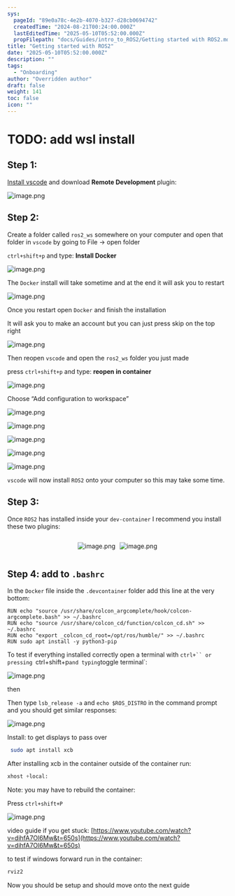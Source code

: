 ```yaml
---
sys:
  pageId: "89e0a78c-4e2b-4070-b327-d28cb0694742"
  createdTime: "2024-08-21T00:24:00.000Z"
  lastEditedTime: "2025-05-10T05:52:00.000Z"
  propFilepath: "docs/Guides/intro_to_ROS2/Getting started with ROS2.md"
title: "Getting started with ROS2"
date: "2025-05-10T05:52:00.000Z"
description: ""
tags:
  - "Onboarding"
author: "Overridden author"
draft: false
weight: 141
toc: false
icon: ""
---
```


# TODO: add wsl install

## Step 1:

[Install vscode](https://code.visualstudio.com/download) and download **Remote Development** plugin:

![image.png](https://prod-files-secure.s3.us-west-2.amazonaws.com/d518164a-d88e-44d1-a4ee-3adb3bd8bce0/efb52993-1881-4a40-b95e-6f020334f022/image.png?X-Amz-Algorithm=AWS4-HMAC-SHA256&X-Amz-Content-Sha256=UNSIGNED-PAYLOAD&X-Amz-Credential=ASIAZI2LB4662IKRN4RF%2F20250715%2Fus-west-2%2Fs3%2Faws4_request&X-Amz-Date=20250715T025210Z&X-Amz-Expires=3600&X-Amz-Security-Token=IQoJb3JpZ2luX2VjECMaCXVzLXdlc3QtMiJHMEUCIQC5VUC49Hm9KvyB02HfDJZ35GM%2B3sD90FFrz4GmjruuAQIgfuTPD6ply9eT%2FZiHG5nMCsRmrcySRyF2I9OqpbQEZXIq%2FwMIPBAAGgw2Mzc0MjMxODM4MDUiDO9Zgixl6pSqdm1Z8CrcA7OtIThbiYvifOm6bEUZtGzFSccHcTSZ7UOhzFkaA37fgY66GpZuHqDhDAl%2B9Dsim0R3JuRECiIpRTNcHEPodFK0Mi4jFF6c87SIPdfNnxuo2EzcSARKXzyEAGHmXaesacFwuBpPdTw5QnVXPxIfgXgfDSMRn5mUKj7UAwDvI%2BpFQ4XqtVYlmA8pvSOvd3ifFB4bOB9fiI3F%2F3Nc0oCd9HtXkMZz2%2FnX%2BDfgM9L2mI8QFhfyGgTyHVeH5xFRyfomUW%2FNr%2FJrUFSilx%2Bcui7wDBhsv1CxoKj6ifyNSL2ZPVnuYhfKFx22XhrL1NBdRtn1N%2FIVDi4nUK%2F95pvNTuTzmNCcxXha%2F11UMJUb1a6qsCA6T6LAGCMfU3soUPz983j46qoVvyQzgVOLEMwXFZWk6EfVsxDVY7J0C4xHQlzdTkaqnL8CC1zd8lYAv1rTbOH7iIDVmAWGc14bLp7ldfH2wLv6EX0CGsD9zODWj9jvZSPcu3uHqm5zno1qfOMg04HJqDuzbw5%2BdBt8V6YZegq%2F%2BqLQB3U2JOaFgpw1qRUT0C6rgqHozNppLyB1KKB91FZJ0E8Yln%2B0Nv3uuVzSJT0bvD%2F42ZQpaunTFanU1iKqO0iRbBPjdBt5HFIPrUEMML%2F91sMGOqUBjvR3S7nfm24vgN8t0aU1n8PIXVMeJgpr69bO4sG8Go1bXiOpCUbOngkruEGZW2qP6nq9OTYuDy5lbwmpI5KuKbw%2FThpK%2BM0vvKim4o3eOMltYcjg2wTjj2kpCuh9zD2CwQow1wQpPE7QnqP8fAVIWb5FWBIxcbAUudlMWi6FlzdgmLegSUv5OI09JInB3i%2B%2BHhwwaq07rCyGjQgCSF4iqJJKa5To&X-Amz-Signature=eaaf777b1aef8cca313a710e02a45a0c9afa1cab0fe7d6670eb0333eb604ea5b&X-Amz-SignedHeaders=host&x-amz-checksum-mode=ENABLED&x-id=GetObject)

## Step 2:

Create a folder called `ros2_ws` somewhere on your computer and open that folder in `vscode` by going to File → open folder 

`ctrl+shift+p` and type: **Install Docker**

![image.png](https://prod-files-secure.s3.us-west-2.amazonaws.com/d518164a-d88e-44d1-a4ee-3adb3bd8bce0/2269dc0e-1cd5-47ff-bceb-c04ad9b2eab0/image.png?X-Amz-Algorithm=AWS4-HMAC-SHA256&X-Amz-Content-Sha256=UNSIGNED-PAYLOAD&X-Amz-Credential=ASIAZI2LB4662IKRN4RF%2F20250715%2Fus-west-2%2Fs3%2Faws4_request&X-Amz-Date=20250715T025210Z&X-Amz-Expires=3600&X-Amz-Security-Token=IQoJb3JpZ2luX2VjECMaCXVzLXdlc3QtMiJHMEUCIQC5VUC49Hm9KvyB02HfDJZ35GM%2B3sD90FFrz4GmjruuAQIgfuTPD6ply9eT%2FZiHG5nMCsRmrcySRyF2I9OqpbQEZXIq%2FwMIPBAAGgw2Mzc0MjMxODM4MDUiDO9Zgixl6pSqdm1Z8CrcA7OtIThbiYvifOm6bEUZtGzFSccHcTSZ7UOhzFkaA37fgY66GpZuHqDhDAl%2B9Dsim0R3JuRECiIpRTNcHEPodFK0Mi4jFF6c87SIPdfNnxuo2EzcSARKXzyEAGHmXaesacFwuBpPdTw5QnVXPxIfgXgfDSMRn5mUKj7UAwDvI%2BpFQ4XqtVYlmA8pvSOvd3ifFB4bOB9fiI3F%2F3Nc0oCd9HtXkMZz2%2FnX%2BDfgM9L2mI8QFhfyGgTyHVeH5xFRyfomUW%2FNr%2FJrUFSilx%2Bcui7wDBhsv1CxoKj6ifyNSL2ZPVnuYhfKFx22XhrL1NBdRtn1N%2FIVDi4nUK%2F95pvNTuTzmNCcxXha%2F11UMJUb1a6qsCA6T6LAGCMfU3soUPz983j46qoVvyQzgVOLEMwXFZWk6EfVsxDVY7J0C4xHQlzdTkaqnL8CC1zd8lYAv1rTbOH7iIDVmAWGc14bLp7ldfH2wLv6EX0CGsD9zODWj9jvZSPcu3uHqm5zno1qfOMg04HJqDuzbw5%2BdBt8V6YZegq%2F%2BqLQB3U2JOaFgpw1qRUT0C6rgqHozNppLyB1KKB91FZJ0E8Yln%2B0Nv3uuVzSJT0bvD%2F42ZQpaunTFanU1iKqO0iRbBPjdBt5HFIPrUEMML%2F91sMGOqUBjvR3S7nfm24vgN8t0aU1n8PIXVMeJgpr69bO4sG8Go1bXiOpCUbOngkruEGZW2qP6nq9OTYuDy5lbwmpI5KuKbw%2FThpK%2BM0vvKim4o3eOMltYcjg2wTjj2kpCuh9zD2CwQow1wQpPE7QnqP8fAVIWb5FWBIxcbAUudlMWi6FlzdgmLegSUv5OI09JInB3i%2B%2BHhwwaq07rCyGjQgCSF4iqJJKa5To&X-Amz-Signature=03e2eca8f2dc69906617186efbc1de533d4decd47c059311221f5e6123cf979d&X-Amz-SignedHeaders=host&x-amz-checksum-mode=ENABLED&x-id=GetObject)

The `Docker` install will take sometime and at the end it will ask you to restart

![image.png](https://prod-files-secure.s3.us-west-2.amazonaws.com/d518164a-d88e-44d1-a4ee-3adb3bd8bce0/ed233f78-be33-4b1f-b89c-9c346c0e961e/image.png?X-Amz-Algorithm=AWS4-HMAC-SHA256&X-Amz-Content-Sha256=UNSIGNED-PAYLOAD&X-Amz-Credential=ASIAZI2LB4662IKRN4RF%2F20250715%2Fus-west-2%2Fs3%2Faws4_request&X-Amz-Date=20250715T025210Z&X-Amz-Expires=3600&X-Amz-Security-Token=IQoJb3JpZ2luX2VjECMaCXVzLXdlc3QtMiJHMEUCIQC5VUC49Hm9KvyB02HfDJZ35GM%2B3sD90FFrz4GmjruuAQIgfuTPD6ply9eT%2FZiHG5nMCsRmrcySRyF2I9OqpbQEZXIq%2FwMIPBAAGgw2Mzc0MjMxODM4MDUiDO9Zgixl6pSqdm1Z8CrcA7OtIThbiYvifOm6bEUZtGzFSccHcTSZ7UOhzFkaA37fgY66GpZuHqDhDAl%2B9Dsim0R3JuRECiIpRTNcHEPodFK0Mi4jFF6c87SIPdfNnxuo2EzcSARKXzyEAGHmXaesacFwuBpPdTw5QnVXPxIfgXgfDSMRn5mUKj7UAwDvI%2BpFQ4XqtVYlmA8pvSOvd3ifFB4bOB9fiI3F%2F3Nc0oCd9HtXkMZz2%2FnX%2BDfgM9L2mI8QFhfyGgTyHVeH5xFRyfomUW%2FNr%2FJrUFSilx%2Bcui7wDBhsv1CxoKj6ifyNSL2ZPVnuYhfKFx22XhrL1NBdRtn1N%2FIVDi4nUK%2F95pvNTuTzmNCcxXha%2F11UMJUb1a6qsCA6T6LAGCMfU3soUPz983j46qoVvyQzgVOLEMwXFZWk6EfVsxDVY7J0C4xHQlzdTkaqnL8CC1zd8lYAv1rTbOH7iIDVmAWGc14bLp7ldfH2wLv6EX0CGsD9zODWj9jvZSPcu3uHqm5zno1qfOMg04HJqDuzbw5%2BdBt8V6YZegq%2F%2BqLQB3U2JOaFgpw1qRUT0C6rgqHozNppLyB1KKB91FZJ0E8Yln%2B0Nv3uuVzSJT0bvD%2F42ZQpaunTFanU1iKqO0iRbBPjdBt5HFIPrUEMML%2F91sMGOqUBjvR3S7nfm24vgN8t0aU1n8PIXVMeJgpr69bO4sG8Go1bXiOpCUbOngkruEGZW2qP6nq9OTYuDy5lbwmpI5KuKbw%2FThpK%2BM0vvKim4o3eOMltYcjg2wTjj2kpCuh9zD2CwQow1wQpPE7QnqP8fAVIWb5FWBIxcbAUudlMWi6FlzdgmLegSUv5OI09JInB3i%2B%2BHhwwaq07rCyGjQgCSF4iqJJKa5To&X-Amz-Signature=55d7ca61e48ce59fffa03d5ef465ab6ffa3b3ae4d0796b1f4a49dc5ae0b67278&X-Amz-SignedHeaders=host&x-amz-checksum-mode=ENABLED&x-id=GetObject)

Once you restart open `Docker` and finish the installation

It will ask you to make an account but you can just press skip on the top right

![image.png](https://prod-files-secure.s3.us-west-2.amazonaws.com/d518164a-d88e-44d1-a4ee-3adb3bd8bce0/21010ad9-1659-4fd9-9f59-9932a09b2a3d/image.png?X-Amz-Algorithm=AWS4-HMAC-SHA256&X-Amz-Content-Sha256=UNSIGNED-PAYLOAD&X-Amz-Credential=ASIAZI2LB4662IKRN4RF%2F20250715%2Fus-west-2%2Fs3%2Faws4_request&X-Amz-Date=20250715T025210Z&X-Amz-Expires=3600&X-Amz-Security-Token=IQoJb3JpZ2luX2VjECMaCXVzLXdlc3QtMiJHMEUCIQC5VUC49Hm9KvyB02HfDJZ35GM%2B3sD90FFrz4GmjruuAQIgfuTPD6ply9eT%2FZiHG5nMCsRmrcySRyF2I9OqpbQEZXIq%2FwMIPBAAGgw2Mzc0MjMxODM4MDUiDO9Zgixl6pSqdm1Z8CrcA7OtIThbiYvifOm6bEUZtGzFSccHcTSZ7UOhzFkaA37fgY66GpZuHqDhDAl%2B9Dsim0R3JuRECiIpRTNcHEPodFK0Mi4jFF6c87SIPdfNnxuo2EzcSARKXzyEAGHmXaesacFwuBpPdTw5QnVXPxIfgXgfDSMRn5mUKj7UAwDvI%2BpFQ4XqtVYlmA8pvSOvd3ifFB4bOB9fiI3F%2F3Nc0oCd9HtXkMZz2%2FnX%2BDfgM9L2mI8QFhfyGgTyHVeH5xFRyfomUW%2FNr%2FJrUFSilx%2Bcui7wDBhsv1CxoKj6ifyNSL2ZPVnuYhfKFx22XhrL1NBdRtn1N%2FIVDi4nUK%2F95pvNTuTzmNCcxXha%2F11UMJUb1a6qsCA6T6LAGCMfU3soUPz983j46qoVvyQzgVOLEMwXFZWk6EfVsxDVY7J0C4xHQlzdTkaqnL8CC1zd8lYAv1rTbOH7iIDVmAWGc14bLp7ldfH2wLv6EX0CGsD9zODWj9jvZSPcu3uHqm5zno1qfOMg04HJqDuzbw5%2BdBt8V6YZegq%2F%2BqLQB3U2JOaFgpw1qRUT0C6rgqHozNppLyB1KKB91FZJ0E8Yln%2B0Nv3uuVzSJT0bvD%2F42ZQpaunTFanU1iKqO0iRbBPjdBt5HFIPrUEMML%2F91sMGOqUBjvR3S7nfm24vgN8t0aU1n8PIXVMeJgpr69bO4sG8Go1bXiOpCUbOngkruEGZW2qP6nq9OTYuDy5lbwmpI5KuKbw%2FThpK%2BM0vvKim4o3eOMltYcjg2wTjj2kpCuh9zD2CwQow1wQpPE7QnqP8fAVIWb5FWBIxcbAUudlMWi6FlzdgmLegSUv5OI09JInB3i%2B%2BHhwwaq07rCyGjQgCSF4iqJJKa5To&X-Amz-Signature=a445093243dd9b286b12d4f1b3c75ce5193fb4494ff1fdb11e454db14e765515&X-Amz-SignedHeaders=host&x-amz-checksum-mode=ENABLED&x-id=GetObject)

Then reopen `vscode` and open the `ros2_ws` folder you just made

press `ctrl+shift+p` and type: **reopen in container**

![image.png](https://prod-files-secure.s3.us-west-2.amazonaws.com/d518164a-d88e-44d1-a4ee-3adb3bd8bce0/4e93b8c2-41ad-488c-8095-c74205196118/image.png?X-Amz-Algorithm=AWS4-HMAC-SHA256&X-Amz-Content-Sha256=UNSIGNED-PAYLOAD&X-Amz-Credential=ASIAZI2LB4662IKRN4RF%2F20250715%2Fus-west-2%2Fs3%2Faws4_request&X-Amz-Date=20250715T025210Z&X-Amz-Expires=3600&X-Amz-Security-Token=IQoJb3JpZ2luX2VjECMaCXVzLXdlc3QtMiJHMEUCIQC5VUC49Hm9KvyB02HfDJZ35GM%2B3sD90FFrz4GmjruuAQIgfuTPD6ply9eT%2FZiHG5nMCsRmrcySRyF2I9OqpbQEZXIq%2FwMIPBAAGgw2Mzc0MjMxODM4MDUiDO9Zgixl6pSqdm1Z8CrcA7OtIThbiYvifOm6bEUZtGzFSccHcTSZ7UOhzFkaA37fgY66GpZuHqDhDAl%2B9Dsim0R3JuRECiIpRTNcHEPodFK0Mi4jFF6c87SIPdfNnxuo2EzcSARKXzyEAGHmXaesacFwuBpPdTw5QnVXPxIfgXgfDSMRn5mUKj7UAwDvI%2BpFQ4XqtVYlmA8pvSOvd3ifFB4bOB9fiI3F%2F3Nc0oCd9HtXkMZz2%2FnX%2BDfgM9L2mI8QFhfyGgTyHVeH5xFRyfomUW%2FNr%2FJrUFSilx%2Bcui7wDBhsv1CxoKj6ifyNSL2ZPVnuYhfKFx22XhrL1NBdRtn1N%2FIVDi4nUK%2F95pvNTuTzmNCcxXha%2F11UMJUb1a6qsCA6T6LAGCMfU3soUPz983j46qoVvyQzgVOLEMwXFZWk6EfVsxDVY7J0C4xHQlzdTkaqnL8CC1zd8lYAv1rTbOH7iIDVmAWGc14bLp7ldfH2wLv6EX0CGsD9zODWj9jvZSPcu3uHqm5zno1qfOMg04HJqDuzbw5%2BdBt8V6YZegq%2F%2BqLQB3U2JOaFgpw1qRUT0C6rgqHozNppLyB1KKB91FZJ0E8Yln%2B0Nv3uuVzSJT0bvD%2F42ZQpaunTFanU1iKqO0iRbBPjdBt5HFIPrUEMML%2F91sMGOqUBjvR3S7nfm24vgN8t0aU1n8PIXVMeJgpr69bO4sG8Go1bXiOpCUbOngkruEGZW2qP6nq9OTYuDy5lbwmpI5KuKbw%2FThpK%2BM0vvKim4o3eOMltYcjg2wTjj2kpCuh9zD2CwQow1wQpPE7QnqP8fAVIWb5FWBIxcbAUudlMWi6FlzdgmLegSUv5OI09JInB3i%2B%2BHhwwaq07rCyGjQgCSF4iqJJKa5To&X-Amz-Signature=69ea4a9908e86ef5b4b0eccbccd4c2bfc3b15bebed2046f88b6d2e5df952c3fa&X-Amz-SignedHeaders=host&x-amz-checksum-mode=ENABLED&x-id=GetObject)

Choose “Add configuration to workspace”

![image.png](https://prod-files-secure.s3.us-west-2.amazonaws.com/d518164a-d88e-44d1-a4ee-3adb3bd8bce0/9560b282-5060-4989-ba37-97e7b2c22476/image.png?X-Amz-Algorithm=AWS4-HMAC-SHA256&X-Amz-Content-Sha256=UNSIGNED-PAYLOAD&X-Amz-Credential=ASIAZI2LB4662IKRN4RF%2F20250715%2Fus-west-2%2Fs3%2Faws4_request&X-Amz-Date=20250715T025210Z&X-Amz-Expires=3600&X-Amz-Security-Token=IQoJb3JpZ2luX2VjECMaCXVzLXdlc3QtMiJHMEUCIQC5VUC49Hm9KvyB02HfDJZ35GM%2B3sD90FFrz4GmjruuAQIgfuTPD6ply9eT%2FZiHG5nMCsRmrcySRyF2I9OqpbQEZXIq%2FwMIPBAAGgw2Mzc0MjMxODM4MDUiDO9Zgixl6pSqdm1Z8CrcA7OtIThbiYvifOm6bEUZtGzFSccHcTSZ7UOhzFkaA37fgY66GpZuHqDhDAl%2B9Dsim0R3JuRECiIpRTNcHEPodFK0Mi4jFF6c87SIPdfNnxuo2EzcSARKXzyEAGHmXaesacFwuBpPdTw5QnVXPxIfgXgfDSMRn5mUKj7UAwDvI%2BpFQ4XqtVYlmA8pvSOvd3ifFB4bOB9fiI3F%2F3Nc0oCd9HtXkMZz2%2FnX%2BDfgM9L2mI8QFhfyGgTyHVeH5xFRyfomUW%2FNr%2FJrUFSilx%2Bcui7wDBhsv1CxoKj6ifyNSL2ZPVnuYhfKFx22XhrL1NBdRtn1N%2FIVDi4nUK%2F95pvNTuTzmNCcxXha%2F11UMJUb1a6qsCA6T6LAGCMfU3soUPz983j46qoVvyQzgVOLEMwXFZWk6EfVsxDVY7J0C4xHQlzdTkaqnL8CC1zd8lYAv1rTbOH7iIDVmAWGc14bLp7ldfH2wLv6EX0CGsD9zODWj9jvZSPcu3uHqm5zno1qfOMg04HJqDuzbw5%2BdBt8V6YZegq%2F%2BqLQB3U2JOaFgpw1qRUT0C6rgqHozNppLyB1KKB91FZJ0E8Yln%2B0Nv3uuVzSJT0bvD%2F42ZQpaunTFanU1iKqO0iRbBPjdBt5HFIPrUEMML%2F91sMGOqUBjvR3S7nfm24vgN8t0aU1n8PIXVMeJgpr69bO4sG8Go1bXiOpCUbOngkruEGZW2qP6nq9OTYuDy5lbwmpI5KuKbw%2FThpK%2BM0vvKim4o3eOMltYcjg2wTjj2kpCuh9zD2CwQow1wQpPE7QnqP8fAVIWb5FWBIxcbAUudlMWi6FlzdgmLegSUv5OI09JInB3i%2B%2BHhwwaq07rCyGjQgCSF4iqJJKa5To&X-Amz-Signature=e461c3992a753e04e525e7ddcff2c9e3f5ee21bb8b98535cbf5d6c6aafad3b5e&X-Amz-SignedHeaders=host&x-amz-checksum-mode=ENABLED&x-id=GetObject)

![image.png](https://prod-files-secure.s3.us-west-2.amazonaws.com/d518164a-d88e-44d1-a4ee-3adb3bd8bce0/2ee63f81-886b-48e8-a553-dc6e5eac99e4/image.png?X-Amz-Algorithm=AWS4-HMAC-SHA256&X-Amz-Content-Sha256=UNSIGNED-PAYLOAD&X-Amz-Credential=ASIAZI2LB4662IKRN4RF%2F20250715%2Fus-west-2%2Fs3%2Faws4_request&X-Amz-Date=20250715T025210Z&X-Amz-Expires=3600&X-Amz-Security-Token=IQoJb3JpZ2luX2VjECMaCXVzLXdlc3QtMiJHMEUCIQC5VUC49Hm9KvyB02HfDJZ35GM%2B3sD90FFrz4GmjruuAQIgfuTPD6ply9eT%2FZiHG5nMCsRmrcySRyF2I9OqpbQEZXIq%2FwMIPBAAGgw2Mzc0MjMxODM4MDUiDO9Zgixl6pSqdm1Z8CrcA7OtIThbiYvifOm6bEUZtGzFSccHcTSZ7UOhzFkaA37fgY66GpZuHqDhDAl%2B9Dsim0R3JuRECiIpRTNcHEPodFK0Mi4jFF6c87SIPdfNnxuo2EzcSARKXzyEAGHmXaesacFwuBpPdTw5QnVXPxIfgXgfDSMRn5mUKj7UAwDvI%2BpFQ4XqtVYlmA8pvSOvd3ifFB4bOB9fiI3F%2F3Nc0oCd9HtXkMZz2%2FnX%2BDfgM9L2mI8QFhfyGgTyHVeH5xFRyfomUW%2FNr%2FJrUFSilx%2Bcui7wDBhsv1CxoKj6ifyNSL2ZPVnuYhfKFx22XhrL1NBdRtn1N%2FIVDi4nUK%2F95pvNTuTzmNCcxXha%2F11UMJUb1a6qsCA6T6LAGCMfU3soUPz983j46qoVvyQzgVOLEMwXFZWk6EfVsxDVY7J0C4xHQlzdTkaqnL8CC1zd8lYAv1rTbOH7iIDVmAWGc14bLp7ldfH2wLv6EX0CGsD9zODWj9jvZSPcu3uHqm5zno1qfOMg04HJqDuzbw5%2BdBt8V6YZegq%2F%2BqLQB3U2JOaFgpw1qRUT0C6rgqHozNppLyB1KKB91FZJ0E8Yln%2B0Nv3uuVzSJT0bvD%2F42ZQpaunTFanU1iKqO0iRbBPjdBt5HFIPrUEMML%2F91sMGOqUBjvR3S7nfm24vgN8t0aU1n8PIXVMeJgpr69bO4sG8Go1bXiOpCUbOngkruEGZW2qP6nq9OTYuDy5lbwmpI5KuKbw%2FThpK%2BM0vvKim4o3eOMltYcjg2wTjj2kpCuh9zD2CwQow1wQpPE7QnqP8fAVIWb5FWBIxcbAUudlMWi6FlzdgmLegSUv5OI09JInB3i%2B%2BHhwwaq07rCyGjQgCSF4iqJJKa5To&X-Amz-Signature=486cb2b872ceb00e3446abe76ab536988ad551ebf3b28460f8e3c2397cc06056&X-Amz-SignedHeaders=host&x-amz-checksum-mode=ENABLED&x-id=GetObject)

![image.png](https://prod-files-secure.s3.us-west-2.amazonaws.com/d518164a-d88e-44d1-a4ee-3adb3bd8bce0/ae1580b2-b048-407e-aed9-b584224a7a04/image.png?X-Amz-Algorithm=AWS4-HMAC-SHA256&X-Amz-Content-Sha256=UNSIGNED-PAYLOAD&X-Amz-Credential=ASIAZI2LB4662IKRN4RF%2F20250715%2Fus-west-2%2Fs3%2Faws4_request&X-Amz-Date=20250715T025210Z&X-Amz-Expires=3600&X-Amz-Security-Token=IQoJb3JpZ2luX2VjECMaCXVzLXdlc3QtMiJHMEUCIQC5VUC49Hm9KvyB02HfDJZ35GM%2B3sD90FFrz4GmjruuAQIgfuTPD6ply9eT%2FZiHG5nMCsRmrcySRyF2I9OqpbQEZXIq%2FwMIPBAAGgw2Mzc0MjMxODM4MDUiDO9Zgixl6pSqdm1Z8CrcA7OtIThbiYvifOm6bEUZtGzFSccHcTSZ7UOhzFkaA37fgY66GpZuHqDhDAl%2B9Dsim0R3JuRECiIpRTNcHEPodFK0Mi4jFF6c87SIPdfNnxuo2EzcSARKXzyEAGHmXaesacFwuBpPdTw5QnVXPxIfgXgfDSMRn5mUKj7UAwDvI%2BpFQ4XqtVYlmA8pvSOvd3ifFB4bOB9fiI3F%2F3Nc0oCd9HtXkMZz2%2FnX%2BDfgM9L2mI8QFhfyGgTyHVeH5xFRyfomUW%2FNr%2FJrUFSilx%2Bcui7wDBhsv1CxoKj6ifyNSL2ZPVnuYhfKFx22XhrL1NBdRtn1N%2FIVDi4nUK%2F95pvNTuTzmNCcxXha%2F11UMJUb1a6qsCA6T6LAGCMfU3soUPz983j46qoVvyQzgVOLEMwXFZWk6EfVsxDVY7J0C4xHQlzdTkaqnL8CC1zd8lYAv1rTbOH7iIDVmAWGc14bLp7ldfH2wLv6EX0CGsD9zODWj9jvZSPcu3uHqm5zno1qfOMg04HJqDuzbw5%2BdBt8V6YZegq%2F%2BqLQB3U2JOaFgpw1qRUT0C6rgqHozNppLyB1KKB91FZJ0E8Yln%2B0Nv3uuVzSJT0bvD%2F42ZQpaunTFanU1iKqO0iRbBPjdBt5HFIPrUEMML%2F91sMGOqUBjvR3S7nfm24vgN8t0aU1n8PIXVMeJgpr69bO4sG8Go1bXiOpCUbOngkruEGZW2qP6nq9OTYuDy5lbwmpI5KuKbw%2FThpK%2BM0vvKim4o3eOMltYcjg2wTjj2kpCuh9zD2CwQow1wQpPE7QnqP8fAVIWb5FWBIxcbAUudlMWi6FlzdgmLegSUv5OI09JInB3i%2B%2BHhwwaq07rCyGjQgCSF4iqJJKa5To&X-Amz-Signature=6d1a322b939e6eacf1f05330bb8dcabdcf76c5a50a10df17426202fa8784781a&X-Amz-SignedHeaders=host&x-amz-checksum-mode=ENABLED&x-id=GetObject)

![image.png](https://prod-files-secure.s3.us-west-2.amazonaws.com/d518164a-d88e-44d1-a4ee-3adb3bd8bce0/53255b28-f75e-430f-b9e3-c0ac8577e42b/image.png?X-Amz-Algorithm=AWS4-HMAC-SHA256&X-Amz-Content-Sha256=UNSIGNED-PAYLOAD&X-Amz-Credential=ASIAZI2LB4662IKRN4RF%2F20250715%2Fus-west-2%2Fs3%2Faws4_request&X-Amz-Date=20250715T025210Z&X-Amz-Expires=3600&X-Amz-Security-Token=IQoJb3JpZ2luX2VjECMaCXVzLXdlc3QtMiJHMEUCIQC5VUC49Hm9KvyB02HfDJZ35GM%2B3sD90FFrz4GmjruuAQIgfuTPD6ply9eT%2FZiHG5nMCsRmrcySRyF2I9OqpbQEZXIq%2FwMIPBAAGgw2Mzc0MjMxODM4MDUiDO9Zgixl6pSqdm1Z8CrcA7OtIThbiYvifOm6bEUZtGzFSccHcTSZ7UOhzFkaA37fgY66GpZuHqDhDAl%2B9Dsim0R3JuRECiIpRTNcHEPodFK0Mi4jFF6c87SIPdfNnxuo2EzcSARKXzyEAGHmXaesacFwuBpPdTw5QnVXPxIfgXgfDSMRn5mUKj7UAwDvI%2BpFQ4XqtVYlmA8pvSOvd3ifFB4bOB9fiI3F%2F3Nc0oCd9HtXkMZz2%2FnX%2BDfgM9L2mI8QFhfyGgTyHVeH5xFRyfomUW%2FNr%2FJrUFSilx%2Bcui7wDBhsv1CxoKj6ifyNSL2ZPVnuYhfKFx22XhrL1NBdRtn1N%2FIVDi4nUK%2F95pvNTuTzmNCcxXha%2F11UMJUb1a6qsCA6T6LAGCMfU3soUPz983j46qoVvyQzgVOLEMwXFZWk6EfVsxDVY7J0C4xHQlzdTkaqnL8CC1zd8lYAv1rTbOH7iIDVmAWGc14bLp7ldfH2wLv6EX0CGsD9zODWj9jvZSPcu3uHqm5zno1qfOMg04HJqDuzbw5%2BdBt8V6YZegq%2F%2BqLQB3U2JOaFgpw1qRUT0C6rgqHozNppLyB1KKB91FZJ0E8Yln%2B0Nv3uuVzSJT0bvD%2F42ZQpaunTFanU1iKqO0iRbBPjdBt5HFIPrUEMML%2F91sMGOqUBjvR3S7nfm24vgN8t0aU1n8PIXVMeJgpr69bO4sG8Go1bXiOpCUbOngkruEGZW2qP6nq9OTYuDy5lbwmpI5KuKbw%2FThpK%2BM0vvKim4o3eOMltYcjg2wTjj2kpCuh9zD2CwQow1wQpPE7QnqP8fAVIWb5FWBIxcbAUudlMWi6FlzdgmLegSUv5OI09JInB3i%2B%2BHhwwaq07rCyGjQgCSF4iqJJKa5To&X-Amz-Signature=9e23c050208f46fabcd93f82d220a13ac3a42f88a818548d70dc92e2c9fe22f6&X-Amz-SignedHeaders=host&x-amz-checksum-mode=ENABLED&x-id=GetObject)

![image.png](https://prod-files-secure.s3.us-west-2.amazonaws.com/d518164a-d88e-44d1-a4ee-3adb3bd8bce0/7c562767-5af9-4ffb-97d1-327bcdf4ee00/image.png?X-Amz-Algorithm=AWS4-HMAC-SHA256&X-Amz-Content-Sha256=UNSIGNED-PAYLOAD&X-Amz-Credential=ASIAZI2LB4662IKRN4RF%2F20250715%2Fus-west-2%2Fs3%2Faws4_request&X-Amz-Date=20250715T025210Z&X-Amz-Expires=3600&X-Amz-Security-Token=IQoJb3JpZ2luX2VjECMaCXVzLXdlc3QtMiJHMEUCIQC5VUC49Hm9KvyB02HfDJZ35GM%2B3sD90FFrz4GmjruuAQIgfuTPD6ply9eT%2FZiHG5nMCsRmrcySRyF2I9OqpbQEZXIq%2FwMIPBAAGgw2Mzc0MjMxODM4MDUiDO9Zgixl6pSqdm1Z8CrcA7OtIThbiYvifOm6bEUZtGzFSccHcTSZ7UOhzFkaA37fgY66GpZuHqDhDAl%2B9Dsim0R3JuRECiIpRTNcHEPodFK0Mi4jFF6c87SIPdfNnxuo2EzcSARKXzyEAGHmXaesacFwuBpPdTw5QnVXPxIfgXgfDSMRn5mUKj7UAwDvI%2BpFQ4XqtVYlmA8pvSOvd3ifFB4bOB9fiI3F%2F3Nc0oCd9HtXkMZz2%2FnX%2BDfgM9L2mI8QFhfyGgTyHVeH5xFRyfomUW%2FNr%2FJrUFSilx%2Bcui7wDBhsv1CxoKj6ifyNSL2ZPVnuYhfKFx22XhrL1NBdRtn1N%2FIVDi4nUK%2F95pvNTuTzmNCcxXha%2F11UMJUb1a6qsCA6T6LAGCMfU3soUPz983j46qoVvyQzgVOLEMwXFZWk6EfVsxDVY7J0C4xHQlzdTkaqnL8CC1zd8lYAv1rTbOH7iIDVmAWGc14bLp7ldfH2wLv6EX0CGsD9zODWj9jvZSPcu3uHqm5zno1qfOMg04HJqDuzbw5%2BdBt8V6YZegq%2F%2BqLQB3U2JOaFgpw1qRUT0C6rgqHozNppLyB1KKB91FZJ0E8Yln%2B0Nv3uuVzSJT0bvD%2F42ZQpaunTFanU1iKqO0iRbBPjdBt5HFIPrUEMML%2F91sMGOqUBjvR3S7nfm24vgN8t0aU1n8PIXVMeJgpr69bO4sG8Go1bXiOpCUbOngkruEGZW2qP6nq9OTYuDy5lbwmpI5KuKbw%2FThpK%2BM0vvKim4o3eOMltYcjg2wTjj2kpCuh9zD2CwQow1wQpPE7QnqP8fAVIWb5FWBIxcbAUudlMWi6FlzdgmLegSUv5OI09JInB3i%2B%2BHhwwaq07rCyGjQgCSF4iqJJKa5To&X-Amz-Signature=b59ea76c6258bcefd26076ee08f634d42a1bd2a8508b79815393106a095cb96a&X-Amz-SignedHeaders=host&x-amz-checksum-mode=ENABLED&x-id=GetObject)

`vscode` will now install `ROS2` onto your computer so this may take some time.

## Step 3:

Once `ROS2` has installed inside your `dev-container` I recommend you install these two plugins:

<div style="display: flex;flex-direction: row; column-gap:10px; max-width: 630px;justify-content: center;">
<div>

![image.png](https://prod-files-secure.s3.us-west-2.amazonaws.com/d518164a-d88e-44d1-a4ee-3adb3bd8bce0/3fc3d550-5a54-4ba1-ba6b-faa01cdb7369/image.png?X-Amz-Algorithm=AWS4-HMAC-SHA256&X-Amz-Content-Sha256=UNSIGNED-PAYLOAD&X-Amz-Credential=ASIAZI2LB466WQPHFXYY%2F20250715%2Fus-west-2%2Fs3%2Faws4_request&X-Amz-Date=20250715T025213Z&X-Amz-Expires=3600&X-Amz-Security-Token=IQoJb3JpZ2luX2VjECMaCXVzLXdlc3QtMiJIMEYCIQDCq4GSzVJqgZf8L3laq3mNNCp2TIJbtqidq7%2Bd%2BXomXgIhAOJdaOojUb5WbjzDAeey8aDnd1pTRD3a%2BjFZGNUq7w0GKv8DCDwQABoMNjM3NDIzMTgzODA1IgwvouzkGy5hGjSzUTAq3ANRV%2BKl2taF3lxeRTxL%2BwRWAaogMUJFddMOrOy71H%2B9dQp0jYAwsMZ8oL1J%2ByeRD0aKUHSkrWpJIJ%2BPpkaWHO%2BcUVvmGuqTibH9OfGd3XzlmNAy%2B%2FGcr19biJRL8AuqU2fS0nuBguDt5vl%2BmhndxE0XJYIClnyJoprpb8cv5gwI%2FP%2FQt9Vfot1ZlvZVsu5jqtdvx%2Bos6bzPzKULhiYZJW23k1m6timpbBz2FleSWESza33rRzqzSWkr1%2BlEizF4Y87HJgz85qucnBxPsgCAVWDlNKjbGvQuJRzrGqMgvoWEEvctK2tJ3l7dKbSpTnD%2Fy3sAa7LXpttW0Obor9mWU9LWoD9rGcO%2FQBahWJvdFUrFKi%2BusMq%2FxGA0KDF%2FTCDBx5%2FCnIN3lCdKAEfOGrapjPEHYPBFnI45uPtDINHZtgTkZrQbvr0dUkZ4k7NRYd8e2xZw%2B9bRUiCLDLqq1KHIJV5bJlc8QRH0MwY4gNl69tttE6KQmGcfqY5Zri6ztkNQkKAug2i461Tx1nZSbPdiNnU3dYguykpgrJDe6siSQC%2BRvAB6XkPcRo5CmhnQfAov%2BuF2iAfvYYp5MooZv5G%2F%2Fzosi2GylFCyXLN9osvXdK0L9P5pp%2FoFaJFPitXA%2BDDV%2FdbDBjqkATu9CfZQVo4xBZcN58F9kaPx2LiDbAUDPjEivpRbym6nRiLwjybPwcd45HpDrbT227G0yMD1HiEM0S%2BkTdMU4yHcuMXlFh%2FXRwYxvLR7%2B1eXEV0Gl9x4lS%2B74GkW%2F7AkHldAQRBij0pmVHZy%2BGdI9yvPfob%2FYdorZcRHfcQIACpWVpQp7t5LCU5IU5y5jCRHVgVlqs%2B3xuphfmKqHkOHBTs2ed8E&X-Amz-Signature=c42e7642739c628ddec61a869b14998c1e99d342e70ff7a3e2e269fca43dd9a1&X-Amz-SignedHeaders=host&x-amz-checksum-mode=ENABLED&x-id=GetObject)

</div>
<div>

![image.png](https://prod-files-secure.s3.us-west-2.amazonaws.com/d518164a-d88e-44d1-a4ee-3adb3bd8bce0/d994cc66-13c2-4093-a5a3-f84cf4601a82/image.png?X-Amz-Algorithm=AWS4-HMAC-SHA256&X-Amz-Content-Sha256=UNSIGNED-PAYLOAD&X-Amz-Credential=ASIAZI2LB466TDISSFQ5%2F20250715%2Fus-west-2%2Fs3%2Faws4_request&X-Amz-Date=20250715T025213Z&X-Amz-Expires=3600&X-Amz-Security-Token=IQoJb3JpZ2luX2VjECMaCXVzLXdlc3QtMiJIMEYCIQDnTTNPC4ACVpuxaTr2T6i5fyb5Om2wcsKyeWh76ABWegIhAISZDpeMCJuJIig%2BFPJ6qxmZ0EXqFUGevTXm8UCoe9uUKv8DCDwQABoMNjM3NDIzMTgzODA1IgzjicbGaMzFNTsjCSEq3AOcCe2kpDGRbPBPLDGqjRjkOEN7oLsFy0SUhEVt%2B5%2BjQbdV6JuMCsdrKzwkLK7tPn9iD4Xdx60Q0fyevp81G%2FH7IkDrB%2Bzx787QuhPTH%2F0uwYPng0yPKLR9DGpMSG7k6PMm8iSQ4Mi%2Fi7t2DmEeLwjR%2FRBBl0mxsc0ntkxXJf4h5iJuBYuasMPE79YjK1XjVetO%2FI7Jmu3F%2F0Zeh2vrzGt6aqjOwrMulERsEyBlnkJyeDFf3eWfLNeyUoAHukqT%2Fxjpl3ih9UEIMV%2BkY7PrObBQ4IAun%2FpgOzdg3TrcFq0sHa2pGoOfOhn%2BWZaafSiERMwddE7hXi%2FVbmMq99eEAKb3iBBD%2FQfNqoRr8AI3Q3ktCvBDCzWR9bINTNpOYgddch2UVWc43aU3G%2Fn2WRyjG%2BsZULpP7acP9JhtEG%2FRyFcXGQl4SPTICWM2klwkxuT%2FiB2%2FV4jtzAIZDACEPYk1LxwisaSUNxUM1Y3zAgAylkeGJP8SDofycScYCXjkXWEZPJX48IW1gQojDOhY%2FIFi%2BHUnp2ZX6CfQVw7ltTYjolCp9c75r1XTz9gdIGnb1a9V6OX06X%2BuFClcnJadUUIHfP4ShTU57xlUemFKf3%2FLusS6RX2atRglSB9HVD1MwDCC%2FtbDBjqkAQ5Gdo15ocyMZDLq0CduzQj4OiYS2RBaj%2FqYm6ixBZjw0FXZXDLLIO8d5gKjo%2FaYr367VakJejqyRgdQXXakIXPEFPNa60du66c27vJcLbfnSkDU49NSY9ML4QEUyVvXximYgQXOqGvO3SPOJpoib5hn5c2EjDQ8EJ%2FyHy%2FbiP2JVJ%2BJfKg6oxwHYP3IZwA7MfgEfmRnH1yYDOnwIH2vozFuaT6B&X-Amz-Signature=0a3dbbb79016ec13eec8842e1eed7b0d96713d61dbc419c73abc8493e0b22d5d&X-Amz-SignedHeaders=host&x-amz-checksum-mode=ENABLED&x-id=GetObject)

</div>
</div>

## Step 4: add to `.bashrc`

In the `Docker` file inside the `.devcontainer` folder add this line at the very bottom: 

```docker
RUN echo "source /usr/share/colcon_argcomplete/hook/colcon-argcomplete.bash" >> ~/.bashrc
RUN echo "source /usr/share/colcon_cd/function/colcon_cd.sh" >> ~/.bashrc
RUN echo "export _colcon_cd_root=/opt/ros/humble/" >> ~/.bashrc
RUN sudo apt install -y python3-pip 
```

To test if everything installed correctly open a terminal with `ctrl+`` or pressing `ctrl+shift+p` and typing `toggle terminal`:

![image.png](https://prod-files-secure.s3.us-west-2.amazonaws.com/d518164a-d88e-44d1-a4ee-3adb3bd8bce0/6a4943d8-b04e-4c02-9a58-775f3384d1a5/image.png?X-Amz-Algorithm=AWS4-HMAC-SHA256&X-Amz-Content-Sha256=UNSIGNED-PAYLOAD&X-Amz-Credential=ASIAZI2LB4662IKRN4RF%2F20250715%2Fus-west-2%2Fs3%2Faws4_request&X-Amz-Date=20250715T025211Z&X-Amz-Expires=3600&X-Amz-Security-Token=IQoJb3JpZ2luX2VjECMaCXVzLXdlc3QtMiJHMEUCIQC5VUC49Hm9KvyB02HfDJZ35GM%2B3sD90FFrz4GmjruuAQIgfuTPD6ply9eT%2FZiHG5nMCsRmrcySRyF2I9OqpbQEZXIq%2FwMIPBAAGgw2Mzc0MjMxODM4MDUiDO9Zgixl6pSqdm1Z8CrcA7OtIThbiYvifOm6bEUZtGzFSccHcTSZ7UOhzFkaA37fgY66GpZuHqDhDAl%2B9Dsim0R3JuRECiIpRTNcHEPodFK0Mi4jFF6c87SIPdfNnxuo2EzcSARKXzyEAGHmXaesacFwuBpPdTw5QnVXPxIfgXgfDSMRn5mUKj7UAwDvI%2BpFQ4XqtVYlmA8pvSOvd3ifFB4bOB9fiI3F%2F3Nc0oCd9HtXkMZz2%2FnX%2BDfgM9L2mI8QFhfyGgTyHVeH5xFRyfomUW%2FNr%2FJrUFSilx%2Bcui7wDBhsv1CxoKj6ifyNSL2ZPVnuYhfKFx22XhrL1NBdRtn1N%2FIVDi4nUK%2F95pvNTuTzmNCcxXha%2F11UMJUb1a6qsCA6T6LAGCMfU3soUPz983j46qoVvyQzgVOLEMwXFZWk6EfVsxDVY7J0C4xHQlzdTkaqnL8CC1zd8lYAv1rTbOH7iIDVmAWGc14bLp7ldfH2wLv6EX0CGsD9zODWj9jvZSPcu3uHqm5zno1qfOMg04HJqDuzbw5%2BdBt8V6YZegq%2F%2BqLQB3U2JOaFgpw1qRUT0C6rgqHozNppLyB1KKB91FZJ0E8Yln%2B0Nv3uuVzSJT0bvD%2F42ZQpaunTFanU1iKqO0iRbBPjdBt5HFIPrUEMML%2F91sMGOqUBjvR3S7nfm24vgN8t0aU1n8PIXVMeJgpr69bO4sG8Go1bXiOpCUbOngkruEGZW2qP6nq9OTYuDy5lbwmpI5KuKbw%2FThpK%2BM0vvKim4o3eOMltYcjg2wTjj2kpCuh9zD2CwQow1wQpPE7QnqP8fAVIWb5FWBIxcbAUudlMWi6FlzdgmLegSUv5OI09JInB3i%2B%2BHhwwaq07rCyGjQgCSF4iqJJKa5To&X-Amz-Signature=333563429c459da9992ec9049d1ffe0033e4fa7f9d4d5b14df9731a1a3665836&X-Amz-SignedHeaders=host&x-amz-checksum-mode=ENABLED&x-id=GetObject)

then 

Then type `lsb_release -a` and `echo $ROS_DISTRO` in the command prompt and you should get similar responses:

![image.png](https://prod-files-secure.s3.us-west-2.amazonaws.com/d518164a-d88e-44d1-a4ee-3adb3bd8bce0/3e635dec-a805-4e85-8b9e-d000e5b71a4e/image.png?X-Amz-Algorithm=AWS4-HMAC-SHA256&X-Amz-Content-Sha256=UNSIGNED-PAYLOAD&X-Amz-Credential=ASIAZI2LB4662IKRN4RF%2F20250715%2Fus-west-2%2Fs3%2Faws4_request&X-Amz-Date=20250715T025211Z&X-Amz-Expires=3600&X-Amz-Security-Token=IQoJb3JpZ2luX2VjECMaCXVzLXdlc3QtMiJHMEUCIQC5VUC49Hm9KvyB02HfDJZ35GM%2B3sD90FFrz4GmjruuAQIgfuTPD6ply9eT%2FZiHG5nMCsRmrcySRyF2I9OqpbQEZXIq%2FwMIPBAAGgw2Mzc0MjMxODM4MDUiDO9Zgixl6pSqdm1Z8CrcA7OtIThbiYvifOm6bEUZtGzFSccHcTSZ7UOhzFkaA37fgY66GpZuHqDhDAl%2B9Dsim0R3JuRECiIpRTNcHEPodFK0Mi4jFF6c87SIPdfNnxuo2EzcSARKXzyEAGHmXaesacFwuBpPdTw5QnVXPxIfgXgfDSMRn5mUKj7UAwDvI%2BpFQ4XqtVYlmA8pvSOvd3ifFB4bOB9fiI3F%2F3Nc0oCd9HtXkMZz2%2FnX%2BDfgM9L2mI8QFhfyGgTyHVeH5xFRyfomUW%2FNr%2FJrUFSilx%2Bcui7wDBhsv1CxoKj6ifyNSL2ZPVnuYhfKFx22XhrL1NBdRtn1N%2FIVDi4nUK%2F95pvNTuTzmNCcxXha%2F11UMJUb1a6qsCA6T6LAGCMfU3soUPz983j46qoVvyQzgVOLEMwXFZWk6EfVsxDVY7J0C4xHQlzdTkaqnL8CC1zd8lYAv1rTbOH7iIDVmAWGc14bLp7ldfH2wLv6EX0CGsD9zODWj9jvZSPcu3uHqm5zno1qfOMg04HJqDuzbw5%2BdBt8V6YZegq%2F%2BqLQB3U2JOaFgpw1qRUT0C6rgqHozNppLyB1KKB91FZJ0E8Yln%2B0Nv3uuVzSJT0bvD%2F42ZQpaunTFanU1iKqO0iRbBPjdBt5HFIPrUEMML%2F91sMGOqUBjvR3S7nfm24vgN8t0aU1n8PIXVMeJgpr69bO4sG8Go1bXiOpCUbOngkruEGZW2qP6nq9OTYuDy5lbwmpI5KuKbw%2FThpK%2BM0vvKim4o3eOMltYcjg2wTjj2kpCuh9zD2CwQow1wQpPE7QnqP8fAVIWb5FWBIxcbAUudlMWi6FlzdgmLegSUv5OI09JInB3i%2B%2BHhwwaq07rCyGjQgCSF4iqJJKa5To&X-Amz-Signature=26446fd20704d072f2ddc881403b3a5c19e53be59517da78f93b30c1765cc482&X-Amz-SignedHeaders=host&x-amz-checksum-mode=ENABLED&x-id=GetObject)

Install:  to get displays to pass over

```bash
 sudo apt install xcb
```

After installing xcb in the container outside of the container run:

```python
xhost +local:
```

Note: you may have to rebuild the container:

Press `ctrl+shift+P`

![image.png](https://prod-files-secure.s3.us-west-2.amazonaws.com/d518164a-d88e-44d1-a4ee-3adb3bd8bce0/6c2be660-2618-4c38-9c26-53554f7a0b7b/image.png?X-Amz-Algorithm=AWS4-HMAC-SHA256&X-Amz-Content-Sha256=UNSIGNED-PAYLOAD&X-Amz-Credential=ASIAZI2LB4662IKRN4RF%2F20250715%2Fus-west-2%2Fs3%2Faws4_request&X-Amz-Date=20250715T025211Z&X-Amz-Expires=3600&X-Amz-Security-Token=IQoJb3JpZ2luX2VjECMaCXVzLXdlc3QtMiJHMEUCIQC5VUC49Hm9KvyB02HfDJZ35GM%2B3sD90FFrz4GmjruuAQIgfuTPD6ply9eT%2FZiHG5nMCsRmrcySRyF2I9OqpbQEZXIq%2FwMIPBAAGgw2Mzc0MjMxODM4MDUiDO9Zgixl6pSqdm1Z8CrcA7OtIThbiYvifOm6bEUZtGzFSccHcTSZ7UOhzFkaA37fgY66GpZuHqDhDAl%2B9Dsim0R3JuRECiIpRTNcHEPodFK0Mi4jFF6c87SIPdfNnxuo2EzcSARKXzyEAGHmXaesacFwuBpPdTw5QnVXPxIfgXgfDSMRn5mUKj7UAwDvI%2BpFQ4XqtVYlmA8pvSOvd3ifFB4bOB9fiI3F%2F3Nc0oCd9HtXkMZz2%2FnX%2BDfgM9L2mI8QFhfyGgTyHVeH5xFRyfomUW%2FNr%2FJrUFSilx%2Bcui7wDBhsv1CxoKj6ifyNSL2ZPVnuYhfKFx22XhrL1NBdRtn1N%2FIVDi4nUK%2F95pvNTuTzmNCcxXha%2F11UMJUb1a6qsCA6T6LAGCMfU3soUPz983j46qoVvyQzgVOLEMwXFZWk6EfVsxDVY7J0C4xHQlzdTkaqnL8CC1zd8lYAv1rTbOH7iIDVmAWGc14bLp7ldfH2wLv6EX0CGsD9zODWj9jvZSPcu3uHqm5zno1qfOMg04HJqDuzbw5%2BdBt8V6YZegq%2F%2BqLQB3U2JOaFgpw1qRUT0C6rgqHozNppLyB1KKB91FZJ0E8Yln%2B0Nv3uuVzSJT0bvD%2F42ZQpaunTFanU1iKqO0iRbBPjdBt5HFIPrUEMML%2F91sMGOqUBjvR3S7nfm24vgN8t0aU1n8PIXVMeJgpr69bO4sG8Go1bXiOpCUbOngkruEGZW2qP6nq9OTYuDy5lbwmpI5KuKbw%2FThpK%2BM0vvKim4o3eOMltYcjg2wTjj2kpCuh9zD2CwQow1wQpPE7QnqP8fAVIWb5FWBIxcbAUudlMWi6FlzdgmLegSUv5OI09JInB3i%2B%2BHhwwaq07rCyGjQgCSF4iqJJKa5To&X-Amz-Signature=2cb770cb32db02c823fd6b070bdb4c96716dbb7e3959e03f2f21cdde0c22c31c&X-Amz-SignedHeaders=host&x-amz-checksum-mode=ENABLED&x-id=GetObject)

video guide if you get stuck: [https://www.youtube.com/watch?v=dihfA7Ol6Mw&t=650s](https://www.youtube.com/watch?v=dihfA7Ol6Mw&t=650s)

to test if windows forward run in the container:

```bash
rviz2
```

Now you should be setup and should move onto the next guide 
